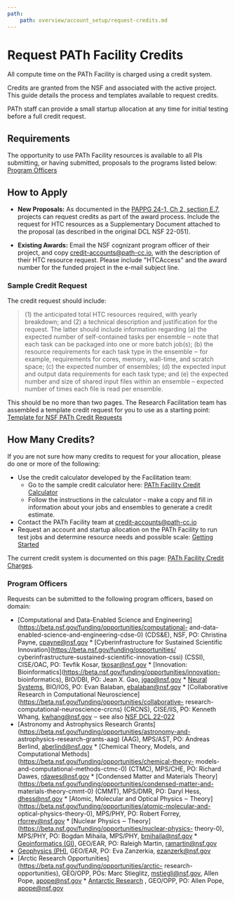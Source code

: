 ```yaml
---
path:
    path: overview/account_setup/request-credits.md
---
```


# Request PATh Facility Credits

All compute time on the PATh Facility is charged using a credit system.

Credits are granted from the NSF and associated with the active project.
This guide details the process and templates available to request
credits.

PATh staff can provide a small startup allocation at any time for
initial testing before a full credit request.

## Requirements

The opportunity to use PATh Facility resources is available to all PIs
submitting, or having submitted, proposals to the programs listed below:
[Program Officers](#program-officers)

## How to Apply

* **New Proposals:** As documented in the [PAPPG 24-1, Ch 2, section E.7](https://new.nsf.gov/policies/pappg/24-1/ch-2-proposal-preparation#ch2E7),
projects can request credits as part of the award process.  Include the
request for HTC resources as a Supplementary Document attached to the
proposal (as described in the original DCL NSF 22-051).

* **Existing Awards:** Email the NSF cognizant program officer of their
project, and copy credit-accounts@path-cc.io, with the description of
their HTC resource request. Please include "HTCAccess" and the award
number for the funded project in the e-mail subject line.

### Sample Credit Request

The credit request should include:

> (1) the anticipated total HTC resources required, with yearly breakdown;
> and (2) a technical description and justification for the request. The
> latter should include information regarding (a) the expected number of
> self-contained tasks per ensemble ‒ note that each task can be packaged
> into one or more batch job(s); (b) the resource requirements for each
> task type in the ensemble ‒ for example, requirements for cores, memory,
> wall-time, and scratch space; (c) the expected number of ensembles; (d)
> the expected input and output data requirements for each task type; and
> (e) the expected number and size of shared input files within an
> ensemble – expected number of times each file is read per ensemble.

This should be no more than two pages. The Research Facilitation team
has assembled a template credit request for you to use as a starting
point: [Template for NSF PATh Credit Requests](https://docs.google.com/document/d/1aHnihTmrW_gprIy8K_60No343SBysNM0Tf1Lv1ZpY7o/)

## How Many Credits? 

If you are not sure how many credits to request for your allocation, please 
do one or more of the following:

* Use the credit calculator developed by the Facilitation team: 
	* Go to the sample credit calculator here: [PATh Facility Credit Calculator](https://docs.google.com/spreadsheets/d/1HLW2HETHiWAGxr4_qs6rEovPrZthkJlLoDpgRPKmrF4/)
	* Follow the instructions in the calculator - make a copy and fill in information 
	about your jobs and ensembles to generate a credit estimate. 
* Contact the PATh Facility team at credit-accounts@path-cc.io
* Request an account and startup allocation on the PATh Facility to run test 
jobs and determine resource needs and possible scale: [Getting Started](https://portal.path-cc.io/documentation/overview/account_setup/getting-started/)

The current credit system is documented on this page: [PATh Facility Credit Charges](https://portal.path-cc.io/documentation/overview/references/credit-account-charges/).

### Program Officers

Requests can be submitted to the following program officers, based on
domain:

* [Computational and Data-Enabled Science and
Engineering](https://beta.nsf.gov/funding/opportunities/computational-
and-data-enabled-science-and-engineering-cdse-0) (CDS&E), NSF, PO:
Christina Payne, [cpayne@nsf.gov](mailto:cpayne@nsf.gov) *
[Cyberinfrastructure for Sustained Scientific
Innovation](https://beta.nsf.gov/funding/opportunities/
cyberinfrastructure-sustained-scientific-innovation-cssi) (CSSI),
CISE/OAC, PO: Tevfik Kosar, [tkosar@nsf.gov](mailto:tkosar@nsf.gov) *
[Innovation:
Bioinformatics](https://beta.nsf.gov/funding/opportunities/innovation-
bioinformatics), BIO/DBI, PO: Jean X. Gao,
[jgao@nsf.gov](mailto:jgao@nsf.gov) * [Neural
Systems](https://beta.nsf.gov/funding/opportunities/neural-systems-0),
BIO/IOS, PO: Evan Balaban, [ebalaban@nsf.gov](mailto:ebalaban@nsf.gov) *
[Collaborative Research in Computational
Neuroscience](https://beta.nsf.gov/funding/opportunities/collaborative-
research-computational-neuroscience-crcns) (CRCNS), CISE/IIS, PO:
Kenneth Whang, [kwhang@nsf.gov](mailto:kwhang@nsf.gov) ‒ see also [NSF
DCL
22-022](https://www.nsf.gov/publications/pub_summ.jsp?ods_key=nsf22022)
* [Astronomy and Astrophysics Research
Grants](https://beta.nsf.gov/funding/opportunities/astronomy-and-
astrophysics-research-grants-aag) (AAG), MPS/AST, PO: Andreas Berlind,
[aberlind@nsf.gov](mailto:aberlind@nsf.gov) * [Chemical Theory, Models,
and Computational
Methods](https://beta.nsf.gov/funding/opportunities/chemical-theory-
models-and-computational-methods-ctmc-0) (CTMC), MPS/CHE, PO: Richard
Dawes, [rdawes@nsf.gov](mailto:rdawes@nsf.gov) * [Condensed Matter and
Materials
Theory](https://beta.nsf.gov/funding/opportunities/condensed-matter-and-
materials-theory-cmmt-0) (CMMT), MPS/DMR, PO: Daryl Hess,
[dhess@nsf.gov](mailto:dhess@nsf.gov) * [Atomic, Molecular and Optical
Physics ‒
Theory](https://beta.nsf.gov/funding/opportunities/atomic-molecular-and-
optical-physics-theory-0), MPS/PHY, PO: Robert Forrey,
[rforrey@nsf.gov](mailto:rforrey@nsf.gov) * [Nuclear Physics ‒
Theory](https://beta.nsf.gov/funding/opportunities/nuclear-physics-
theory-0), MPS/PHY, PO: Bogdan Mihaila, MPS/PHY,
[bmihaila@nsf.gov](mailto:bmihaila@nsf.gov) * [Geoinformatics
(GI),](https://beta.nsf.gov/funding/opportunities/geoinformatics-gi)
GEO/EAR, PO: Raleigh Martin, [ramartin@nsf.gov](mailto:ramartin@nsf.gov)
* [Geophysics
(PH)](https://beta.nsf.gov/funding/opportunities/geophysics-ph-0),
GEO/EAR, PO: Eva Zanzerkia, [ezanzerk@nsf.gov](mailto:ezanzerk@nsf.gov)
* [Arctic Research
Opportunities](https://beta.nsf.gov/funding/opportunities/arctic-
research-opportunities), GEO/OPP, POs: Marc Stieglitz,
[mstiegli@nsf.gov](mailto:mstiegli@nsf.gov), Allen Pope,
[apope@nsf.gov](mailto:apope@nsf.gov) * [Antarctic
Research](https://beta.nsf.gov/funding/opportunities/antarctic-research)
, GEO/OPP, PO: Allen Pope, [apope@nsf.gov](mailto:apope@nsf.gov)
